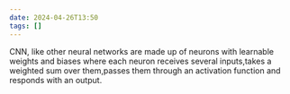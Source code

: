 ```yaml
---
date: 2024-04-26T13:50
tags: []
---
```

CNN, like other neural networks are made up of neurons with learnable weights and biases where each neuron receives several inputs,takes a weighted sum over them,passes them through an activation function and responds with an output.